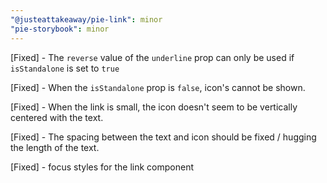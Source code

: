 ```yaml
---
"@justeattakeaway/pie-link": minor
"pie-storybook": minor
---
```


[Fixed] - The `reverse` value of the `underline` prop can only be used if `isStandalone` is set to `true`

[Fixed] - When the `isStandalone` prop is `false`, icon's cannot be shown.

[Fixed] - When the link is small, the icon doesn't seem to be vertically centered with the text.

[Fixed] - The spacing between the text and icon should be fixed / hugging the length of the text.

[Fixed] - focus styles for the link component

